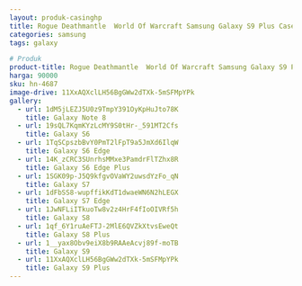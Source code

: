 ```yaml
---
layout: produk-casinghp
title: Rogue Deathmantle  World Of Warcraft Samsung Galaxy S9 Plus Case
categories: samsung
tags: galaxy

# Produk
product-title: Rogue Deathmantle  World Of Warcraft Samsung Galaxy S9 Plus Case
harga: 90000
sku: hn-4687
image-drive: 11XxAQXclLH56BgGWw2dTXk-5mSFMpYPk
gallery:
  - url: 1dM5jLEZJ5U0z9TmpY391OyKpHuJto78K
    title: Galaxy Note 8
  - url: 19sQL7KqmKYzLcMY9S0tHr-_591MT2Cfs
    title: Galaxy S6
  - url: 1TqSCpszbBvY0PmT2lFpT9a5JmXd6IlqW
    title: Galaxy S6 Edge
  - url: 14K_zCRC3SUnrhsMMxe3PamdrFlTZhx8R
    title: Galaxy S6 Edge Plus
  - url: 1SGK09p-J5Q9kfgvOVaWY2uwsdYzFo_qN
    title: Galaxy S7
  - url: 1dFbSS8-wupffikKdT1dwaeWN6N2hLEGX
    title: Galaxy S7 Edge
  - url: 1JwNFLiITkuoTw8v2z4HrF4fIoOIVRf5h
    title: Galaxy S8
  - url: 1qf_6Y1ruAeFTJ-2MlE6QVZkXtvsEweQt
    title: Galaxy S8 Plus
  - url: 1__yax8Obv9eiX8b9RAAeAcvj89f-moTB
    title: Galaxy S9
  - url: 11XxAQXclLH56BgGWw2dTXk-5mSFMpYPk
    title: Galaxy S9 Plus
---
```

